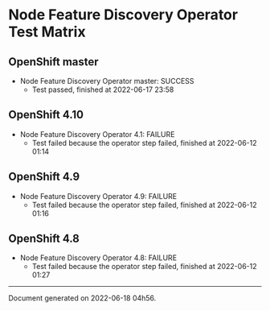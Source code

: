 
Node Feature Discovery Operator Test Matrix
===========================================

OpenShift master
----------------



* Node Feature Discovery Operator master: SUCCESS
  - Test passed, finished at 2022-06-17 23:58






OpenShift 4.10
--------------



* Node Feature Discovery Operator 4.1: FAILURE
  - Test failed because the operator step failed, finished at 2022-06-12 01:14






OpenShift 4.9
-------------



* Node Feature Discovery Operator 4.9: FAILURE
  - Test failed because the operator step failed, finished at 2022-06-12 01:16






OpenShift 4.8
-------------



* Node Feature Discovery Operator 4.8: FAILURE
  - Test failed because the operator step failed, finished at 2022-06-12 01:27






---
Document generated on 2022-06-18 04h56.
